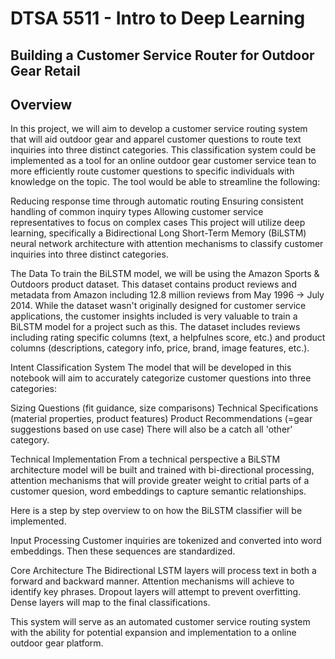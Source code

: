 # DTSA 5511 - Intro to Deep Learning

## Building a Customer Service Router for Outdoor Gear Retail

## Overview

In this project, we will aim to develop a customer service routing system that will aid outdoor gear and apparel customer questions to route text inquiries into three distinct categories. This classification system could be implemented as a tool for an online outdoor gear customer service tean to more efficiently route customer questions to specific individuals with knowledge on the topic. The tool would be able to streamline the following:

Reducing response time through automatic routing
Ensuring consistent handling of common inquiry types
Allowing customer service representatives to focus on complex cases
This project will utilize deep learning, specifically a Bidirectional Long Short-Term Memory (BiLSTM) neural network architecture with attention mechanisms to classify customer inquiries into three distinct categories.

The Data
To train the BiLSTM model, we will be using the Amazon Sports & Outdoors product dataset. This dataset contains product reviews and metadata from Amazon including 12.8 million reviews from May 1996 -> July 2014. While the dataset wasn't originally designed for customer service applications, the customer insights included is very valuable to train a BiLSTM model for a project such as this. The dataset includes reviews including rating specific columns (text, a helpfulnes score, etc.) and product columns (descriptions, category info, price, brand, image features, etc.).

Intent Classification System
The model that will be developed in this notebook will aim to accurately categorize customer questions into three categories:

Sizing Questions (fit guidance, size comparisons)
Technical Specifications (material properties, product features)
Product Recommendations (=gear suggestions based on use case)
There will also be a catch all 'other' category.

Technical Implementation
From a technical perspective a BiLSTM architecture model will be built and trained with bi-directional processing, attention mechanisms that will provide greater weight to critial parts of a customer quesion, word embeddings to capture semantic relationships.

Here is a step by step overview to on how the BiLSTM classifier will be implemented.

Input Processing
Customer inquiries are tokenized and converted into word embeddings. Then these sequences are standardized.

Core Architecture
The Bidirectional LSTM layers will process text in both a forward and backward manner. Attention mechanisms will achieve to identify key phrases. Dropout layers will attempt to prevent overfitting. Dense layers will map to the final classifications.

This system will serve as an automated customer service routing system with the ability for potential expansion and implementation to a online outdoor gear platform.

